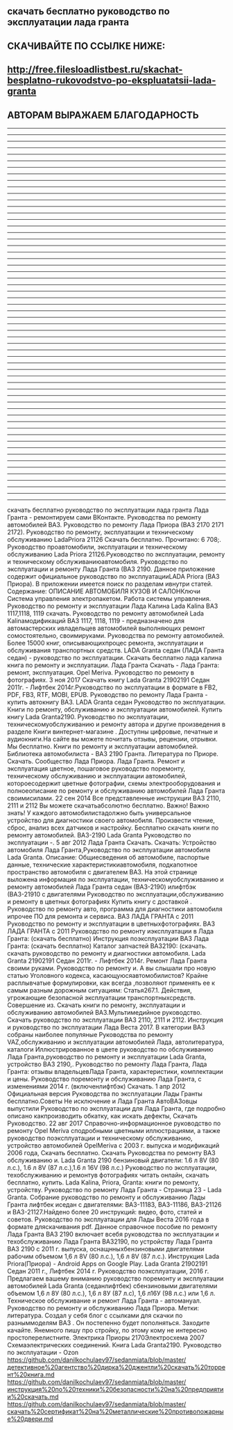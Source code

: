 скачать бесплатно руководство по эксплуатации лада гранта
--------------------------------------------------
СКАЧИВАЙТЕ ПО ССЫЛКЕ НИЖЕ:
--------------------------------------------------
http://free.filesloadlistbest.ru/skachat-besplatno-rukovodstvo-po-ekspluatatsii-lada-granta
--------------------------------------------------
АВТОРАМ ВЫРАЖАЕМ БЛАГОДАРНОСТЬ
--------------------------------------------------
--------------------------------------------------
--------------------------------------------------
--------------------------------------------------
--------------------------------------------------
--------------------------------------------------
--------------------------------------------------
--------------------------------------------------
--------------------------------------------------
--------------------------------------------------
--------------------------------------------------
--------------------------------------------------
--------------------------------------------------
--------------------------------------------------
--------------------------------------------------
--------------------------------------------------
--------------------------------------------------
--------------------------------------------------
--------------------------------------------------
--------------------------------------------------
--------------------------------------------------
--------------------------------------------------
--------------------------------------------------
--------------------------------------------------
--------------------------------------------------
--------------------------------------------------
--------------------------------------------------
--------------------------------------------------
--------------------------------------------------
--------------------------------------------------
--------------------------------------------------
--------------------------------------------------
--------------------------------------------------
--------------------------------------------------
--------------------------------------------------
--------------------------------------------------
--------------------------------------------------
--------------------------------------------------
--------------------------------------------------
--------------------------------------------------
--------------------------------------------------
--------------------------------------------------
--------------------------------------------------
--------------------------------------------------
--------------------------------------------------
--------------------------------------------------
--------------------------------------------------
--------------------------------------------------
--------------------------------------------------
--------------------------------------------------
--------------------------------------------------
--------------------------------------------------
--------------------------------------------------
--------------------------------------------------
--------------------------------------------------
--------------------------------------------------
--------------------------------------------------
--------------------------------------------------
--------------------------------------------------
скачать бесплатно руководство по эксплуатации лада гранта Лада Гранта - ремонтируем сами  ВКонтакте. Руководства по ремонту автомобилей ВАЗ. Руководство по ремонту Лада Приора (ВАЗ 2170 2171 2172). Руководство по ремонту, эксплуатации и техническому обслуживанию LadaPriora 21126 Скачать бесплатно. Прочитано: 6 708;. Руководство проавтомобили, эксплуатации и техническому обслуживанию Lada Priora 21126.Руководство по эксплуатации, ремонту и техническому обслуживаниюавтомобиля. Руководство по эксплуатации и ремонту Лада Гранта (ВАЗ 2190. Данное приложение содержит официальное руководство по эксплуатацииLADA Priora (ВАЗ Приора). В приложении имеется поиск по разделам ивнутри статей. Содержание: ОПИСАНИЕ АВТОМОБИЛЯ КУЗОВ И САЛОНКлючи Система управления электропакетом. Работа системы управления. Руководство по ремонту и эксплуатации Лада Калина Lada Kalina ВАЗ 1117,1118, 1119 скачать. Руководство по ремонту автомобилей Lada Kalinaмодификаций ВАЗ 1117, 1118, 1119 - предназначено для автомастерских ивладельцев автомобилей выполняющих ремонт сомостоятельно, своимируками. Руководства по ремонту автомобилей. Более 15000 книг, описывающихпроцес ремонта, эксплуатации и обслуживания транспортных средств. LADA Granta седан (ЛАДА Гранта седан) - руководство по эксплуатации. Скачать бесплатно лада калина книга по ремонту и эксплуатации. Лада Гранта Скачать - Лада Гранта: ремонт, эксплуатация. Opel Meriva. Руководство по ремонту в фотографиях. 3 ноя 2017  Скачать книгу Lada Granta 21902191 Седан 2011г. - Лифтбек 2014г.Руководство по эксплуатации в формате в FB2, PDF, FB3, RTF, MOBI, EPUB.
Руководство по ремонту Лада Гранта - купить автокнигу ВАЗ. LADA Granta седан  Руководство по эксплуатации. Книги по ремонту, обслуживанию и эксплуатации автомобилей. Купить книгу Lada Granta2190. Руководство по эксплуатации, техническомуобслуживанию и ремонту автора и другие произведения в разделе Книги винтернет-магазине . Доступны цифровые, печатные и аудиокниги.На сайте вы можете почитать отзывы, рецензии, отрывки. Мы бесплатно. Книги по ремонту и эксплуатации автомобилей. Библиотека автомобилиста - ВАЗ 2190 Гранта. Литература по Приоре. Скачать.  Сообщество Лада Приора. Лада Гранта. Ремонт и эксплуатация  цветное, пошаговое руководство поремонту, техническому обслуживанию и эксплуатации автомобилей, котороесодержит цветные фотографии, схемы электрооборудования и полноеописание по ремонту и обслуживанию автомобилей Лада Гранта своимисилами. 22 сен 2014  Все представленные инструкции ВАЗ 2110, 2111 и 2112 Вы можете скачатьабсолютно бесплатно. Важно! Важно знать! У каждого автомобилистадолжно быть универсальное устройство для диагностики своего автомобиля. Произвести чтение, сброс, анализ всех датчиков и настройку. Бесплатно скачать книги по ремонту автомобилей. ВАЗ-2190 Lada Granta Руководство по эксплуатации  -. 5 авг 2012  Лада Гранта Скачать. Скачать: Устройство автомобиля Лада Гранта,Руководство по эксплуатации автомобиля Lada Granta. Описание: Общиесведения об автомобиле, паспортые данные, технические характеристикиавтомобиля, подкапотное пространство автомобиля с двигателем ВАЗ. На этой странице выложена информация по эксплуатации, техническомуобслуживанию и ремонту автомобилей Лада Гранта седан (ВАЗ-2190) илифтбэк (ВАЗ-21910 с двигателями  Руководство по эксплуатации,обслуживанию и ремонту в цветных фотографиях  Купить книгу с доставкой .
Руководство по ремонту авто, программа для диагностики автомобиля ипрочее ПО для ремонта и сервиса. ВАЗ ЛАДА ГРАНТА с 2011 Руководство по ремонту и эксплуатации в цветныхфотографиях. ВАЗ ЛАДА ГРАНТА с 2011 Руководство по ремонту иэксплуатации в  Лада Гранта: (скачать бесплатно) Инструкция поэксплуатации ВАЗ Лада Гранта: (скачать бесплатно) Каталог запчастей ВАЗ2190: (скачать. скачать руководство по ремонту и диагностики автомобиля. Lada Granta 21902191 Седан 2011г. - Лифтбек 2014г. Ремонт Лада Гранта своими руками. Руководство по ремонту и. А вы слышали про новую статью Уголовного кодекса, касающуюсяавтомобилистов? Крайне расплывчатые формулировки, как всегда ,позволяют применять ее к самым разным дорожным ситуациям: Статья267.1. Действия, угрожающие безопасной эксплуатации транспортныхсредств. Совершение из. Скачать книги по ремонту, эксплуатации и обслуживанию автомобилей ВАЗ.Мультимедийное руководство. Скачать руководство по эксплуатации ВАЗ 2110, 2111 и 2112. Инструкция и руководство по эксплуатации Лада Веста 2017. В категории ВАЗ собраны наиболее популяные Руководства по ремонту VAZ,обслуживанию и эксплуатации автомобилей Лада, автолитература, каталоги Иллюстрированное в цвете руководство по обслуживанию Лада Гранта,руководство по ремонту и эксплуатации Lada Granta, устройство ВАЗ 2190,. Руководство по ремонту Лада Гранта, Лада Гранта: отзывы владельцевЛада Гранта, характеристики, комплектации и цены.  Руководство поремонту и обслуживанию Лада Гранта, с изменениями 2014 г. (включенлифтбэк) Скачать. 1 апр 2012  Официальная версия Руководства по эксплуатации Лады Гранты бесплатно.Советы  Не исключение и Лада Гранта  АвтоВАЗовцы выпустили Руководство по эксплуатации для Лада Гранта, где подробно описано какпроизводить обкатку, как искать дефекты,  Скачать Руководство. 22 авг 2017  Справочно-информационное руководство по ремонту Opel Meriva сподробными цветными иллюстрациями, а также руководство поэксплуатации и техническому обслуживанию, устройство автомобилей OpelMeriva с 2003 г. выпуска и модификаций 2006 года,  Скачать бесплатно.
Скачать Руководства по ремонту ВАЗ обслуживанию и. Lada Granta 2190 бензиновый двигатели: 1.6 л 8V (80 л.с.), 1.6 л 8V (87 л.с.),1.6 л 16V (98 л.с.) Руководство по эксплуатации, техобслуживанию и ремонтув фотографиях читать онлайн, скачать бесплатно, купить. Lada Kalina, Priora, Granta: книги по ремонту, устройству. Руководство по ремонту Лада Гранта - Страница 23 - Lada Granta. Собрание руководство по ремонту и обслуживанию Лады Гранта лифтбек иседан с двигателями: ВАЗ-11183, ВАЗ-11186, ВАЗ-21126 и ВАЗ-21127.Найдено более 20 инструкций: видео, фото, статей и советов. Руководство по эксплуатации для Лады Веста 2016 года в формате дляскачивания pdf. Данное справочное пособие по ремонту Лада Гранта  ВАЗ 2190 включает всебя руководства по эксплуатации и техобслуживанию Лада Гранта  ВАЗ2190, по устройству Лада Гранта  ВАЗ 2190 с 2011 г. выпуска, оснащнныхбензиновыми двигателями рабочим объемом 1,6 л 8V (80 л.с.), 1,6 л 8V (87 л.с.). Инструкция Lada Priora(Приора) - Android Apps on Google Play. Lada Granta 21902191 Седан 2011 г., Лифтбек 2014 г. Руководство поэксплуатации, 2016 г. Предлагаем вашему вниманию руководство поремонту и эксплуатации автомобилей Lаda Granta (седанлифтбек) сбензиновыми двигателями объемом 1,6 л 8У (80 л.с.), 1,6 л 8У (87 л.с), 1,6 л16У (98 л.с.) или 1,6 л. Техническое обслуживание и ремонт Лада Гранта - автомануал. Руководство по ремонту и обслуживанию Лада Приора. Метки: литература. Создал у себя блог с ссылками для скачки по разныммоделям ВАЗ . Он постепенно будет пополняться. Заходите качайте. Янемного пишу про стройку, по этому кому не интересно  простоперелистните. Электрика Приоры 2170Электросхема 2007 Схемаэлектрических соединений. Книга Lada Granta2190. Руководство по эксплуатации  - Ozon
https://github.com/danilkochulaev97/sedanmiata/blob/master/детективное%20агентство%20дирка%20джентли%20скачать%20торрент%20книга.md
https://github.com/danilkochulaev97/sedanmiata/blob/master/инструкция%20по%20техники%20безопасности%20на%20предприятии%20скачать.md
https://github.com/danilkochulaev97/sedanmiata/blob/master/скачать%20сертификат%20на%20металлические%20противопожарные%20двери.md